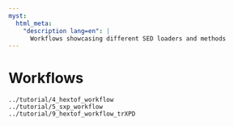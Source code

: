 ```yaml
---
myst:
  html_meta:
    "description lang=en": |
      Workflows showcasing different SED loaders and methods
---
```

# Workflows

```{toctree}
../tutorial/4_hextof_workflow
../tutorial/5_sxp_workflow
../tutorial/9_hextof_workflow_trXPD
```
